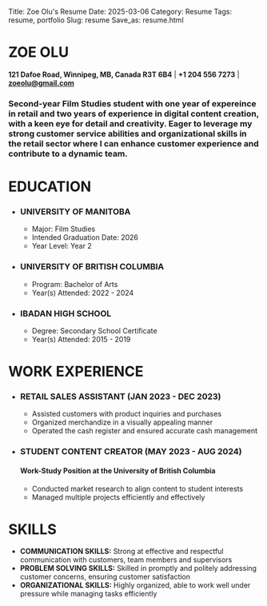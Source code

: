 Title: Zoe Olu's Resume
Date: 2025-03-06
Category: Resume
Tags: resume, portfolio
Slug: resume
Save_as: resume.html



# ZOE OLU
**121 Dafoe Road, Winnipeg, MB, Canada R3T 6B4** |
**+1 204 556 7273** |
**zoeolu@gmail.com**
### Second-year Film Studies student with one year of expereince in retail and two years of experience in digital content creation, with a keen eye for detail and creativity. Eager to leverage my strong customer service abilities and organizational skills in the retail sector where I can enhance customer experience and contribute to a dynamic team.

# EDUCATION
* ### UNIVERSITY OF MANITOBA
    - Major: Film Studies
    - Intended Graduation Date: 2026
    - Year Level: Year 2

* ### UNIVERSITY OF BRITISH COLUMBIA
    - Program: Bachelor of Arts
    - Year(s) Attended: 2022 - 2024

* ### IBADAN HIGH SCHOOL
    - Degree: Secondary School Certificate
    - Year(s) Attended: 2015 - 2019

# WORK EXPERIENCE
* ### RETAIL SALES ASSISTANT (JAN 2023 - DEC 2023)
    - Assisted customers with product inquiries and purchases
    - Organized merchandize in a visually appealing manner
    - Operated the cash register and ensured accurate cash management

* ### STUDENT CONTENT CREATOR (MAY 2023 - AUG 2024)
    #### Work-Study Position at the University of British Columbia
    - Conducted market research to align content to student interests
    - Managed multiple projects efficiently and effectively

# SKILLS
* **COMMUNICATION SKILLS:** Strong at effective and respectful communication with customers, team members and supervisors
* **PROBLEM SOLVING SKILLS:** Skilled in promptly and politely addressing customer concerns, ensuring customer satisfaction
* **ORGANIZATIONAL SKILLS:**  Highly organized, able to work well under pressure while managing tasks efficiently